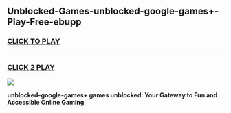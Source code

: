 
## Unblocked-Games-unblocked-google-games+-Play-Free-ebupp
<h3>
<a href="https://premium76.site?title=unblocked-google-games+&ref=23A">CLICK TO PLAY</a></h3>
<hr>

<h3>
<a href="https://premium76.site?title=unblocked-google-games+&ref=23A">CLICK 2 PLAY</a>
  
</h3>

<a href="https://premium76.site?title=unblocked-google-games+&ref=23A"><img src="https://clearcache.store/games.png"></a>


**unblocked-google-games+ games unblocked: Your Gateway to Fun and Accessible Online Gaming**
